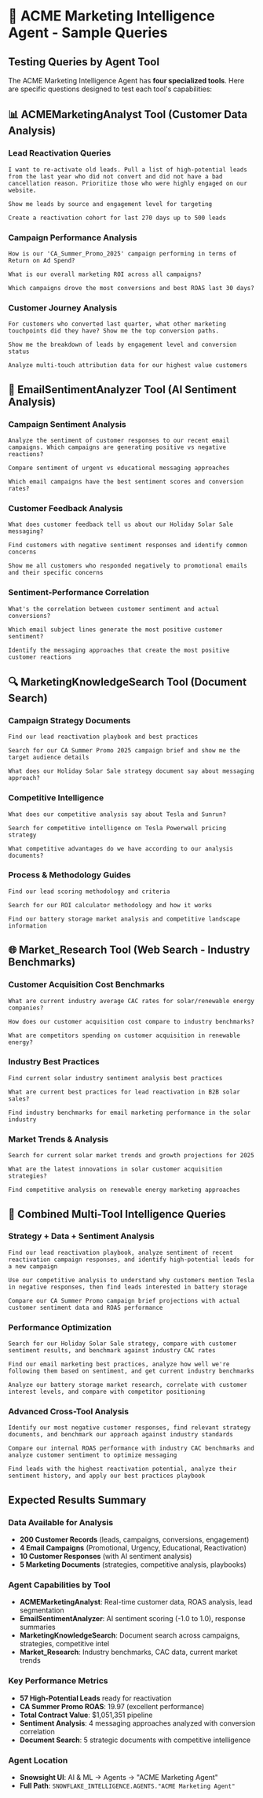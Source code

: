 # 🎯 ACME Marketing Intelligence Agent - Sample Queries

## Testing Queries by Agent Tool

The ACME Marketing Intelligence Agent has **four specialized tools**. Here are specific questions designed to test each tool's capabilities:

## 📊 ACMEMarketingAnalyst Tool (Customer Data Analysis)

### Lead Reactivation Queries
```
I want to re-activate old leads. Pull a list of high-potential leads from the last year who did not convert and did not have a bad cancellation reason. Prioritize those who were highly engaged on our website.
```

```
Show me leads by source and engagement level for targeting
```

```
Create a reactivation cohort for last 270 days up to 500 leads
```

### Campaign Performance Analysis
```
How is our 'CA_Summer_Promo_2025' campaign performing in terms of Return on Ad Spend?
```

```
What is our overall marketing ROI across all campaigns?
```

```
Which campaigns drove the most conversions and best ROAS last 30 days?
```

### Customer Journey Analysis
```
For customers who converted last quarter, what other marketing touchpoints did they have? Show me the top conversion paths.
```

```
Show me the breakdown of leads by engagement level and conversion status
```

```
Analyze multi-touch attribution data for our highest value customers
```

## 🤖 EmailSentimentAnalyzer Tool (AI Sentiment Analysis)

### Campaign Sentiment Analysis
```
Analyze the sentiment of customer responses to our recent email campaigns. Which campaigns are generating positive vs negative reactions?
```

```
Compare sentiment of urgent vs educational messaging approaches
```

```
Which email campaigns have the best sentiment scores and conversion rates?
```

### Customer Feedback Analysis
```
What does customer feedback tell us about our Holiday Solar Sale messaging?
```

```
Find customers with negative sentiment responses and identify common concerns
```

```
Show me all customers who responded negatively to promotional emails and their specific concerns
```

### Sentiment-Performance Correlation
```
What's the correlation between customer sentiment and actual conversions?
```

```
Which email subject lines generate the most positive customer sentiment?
```

```
Identify the messaging approaches that create the most positive customer reactions
```

## 🔍 MarketingKnowledgeSearch Tool (Document Search)

### Campaign Strategy Documents
```
Find our lead reactivation playbook and best practices
```

```
Search for our CA Summer Promo 2025 campaign brief and show me the target audience details
```

```
What does our Holiday Solar Sale strategy document say about messaging approach?
```

### Competitive Intelligence
```
What does our competitive analysis say about Tesla and Sunrun?
```

```
Search for competitive intelligence on Tesla Powerwall pricing strategy
```

```
What competitive advantages do we have according to our analysis documents?
```

### Process & Methodology Guides
```
Find our lead scoring methodology and criteria
```

```
Search for our ROI calculator methodology and how it works
```

```
Find our battery storage market analysis and competitive landscape information
```

## 🌐 Market_Research Tool (Web Search - Industry Benchmarks)

### Customer Acquisition Cost Benchmarks
```
What are current industry average CAC rates for solar/renewable energy companies?
```

```
How does our customer acquisition cost compare to industry benchmarks?
```

```
What are competitors spending on customer acquisition in renewable energy?
```

### Industry Best Practices
```
Find current solar industry sentiment analysis best practices
```

```
What are current best practices for lead reactivation in B2B solar sales?
```

```
Find industry benchmarks for email marketing performance in the solar industry
```

### Market Trends & Analysis
```
Search for current solar market trends and growth projections for 2025
```

```
What are the latest innovations in solar customer acquisition strategies?
```

```
Find competitive analysis on renewable energy marketing approaches
```

## 🔗 Combined Multi-Tool Intelligence Queries

### Strategy + Data + Sentiment Analysis
```
Find our lead reactivation playbook, analyze sentiment of recent reactivation campaign responses, and identify high-potential leads for a new campaign
```

```
Use our competitive analysis to understand why customers mention Tesla in negative responses, then find leads interested in battery storage
```

```
Compare our CA Summer Promo campaign brief projections with actual customer sentiment data and ROAS performance
```

### Performance Optimization
```
Search for our Holiday Solar Sale strategy, compare with customer sentiment results, and benchmark against industry CAC rates
```

```
Find our email marketing best practices, analyze how well we're following them based on sentiment, and get current industry benchmarks
```

```
Analyze our battery storage market research, correlate with customer interest levels, and compare with competitor positioning
```

### Advanced Cross-Tool Analysis
```
Identify our most negative customer responses, find relevant strategy documents, and benchmark our approach against industry standards
```

```
Compare our internal ROAS performance with industry CAC benchmarks and analyze customer sentiment to optimize messaging
```

```
Find leads with the highest reactivation potential, analyze their sentiment history, and apply our best practices playbook
```

## Expected Results Summary

### Data Available for Analysis
- **200 Customer Records** (leads, campaigns, conversions, engagement)
- **4 Email Campaigns** (Promotional, Urgency, Educational, Reactivation)
- **10 Customer Responses** (with AI sentiment analysis)
- **5 Marketing Documents** (strategies, competitive analysis, playbooks)

### Agent Capabilities by Tool
- **ACMEMarketingAnalyst**: Real-time customer data, ROAS analysis, lead segmentation
- **EmailSentimentAnalyzer**: AI sentiment scoring (-1.0 to 1.0), response summaries
- **MarketingKnowledgeSearch**: Document search across campaigns, strategies, competitive intel
- **Market_Research**: Industry benchmarks, CAC data, current market trends

### Key Performance Metrics
- **57 High-Potential Leads** ready for reactivation
- **CA Summer Promo ROAS**: 19.97 (excellent performance)
- **Total Contract Value**: $1,051,351 pipeline
- **Sentiment Analysis**: 4 messaging approaches analyzed with conversion correlation
- **Document Search**: 5 strategic documents with competitive intelligence

### Agent Location
- **Snowsight UI**: AI & ML → Agents → "ACME Marketing Agent"
- **Full Path**: `SNOWFLAKE_INTELLIGENCE.AGENTS."ACME Marketing Agent"`